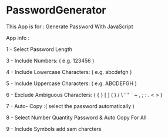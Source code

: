 # PasswordGenerator

This App is for : Generate Password With JavaScript

App info :

1 - Select Password Length

3 - Include Numbers: ( e.g. 123456 )

4 - Include Lowercase Characters: ( e.g. abcdefgh )

5 - Include Uppercase Characters: ( e.g. ABCDEFGH )

6 - Exclude Ambiguous Characters: ( { } [ ] ( ) / \ ' " ` ~ , ; : . < > )

7 - Auto- Copy :( select the password automatically )

8 - Select Number Quantity Password & Auto Copy For All
  
9 - Include Symbols add sam charcters
  
